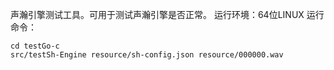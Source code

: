 声瀚引擎测试工具。可用于测试声瀚引擎是否正常。
运行环境：64位LINUX
运行命令：
~~~~~
cd testGo-c
src/testSh-Engine resource/sh-config.json resource/000000.wav
~~~~~
